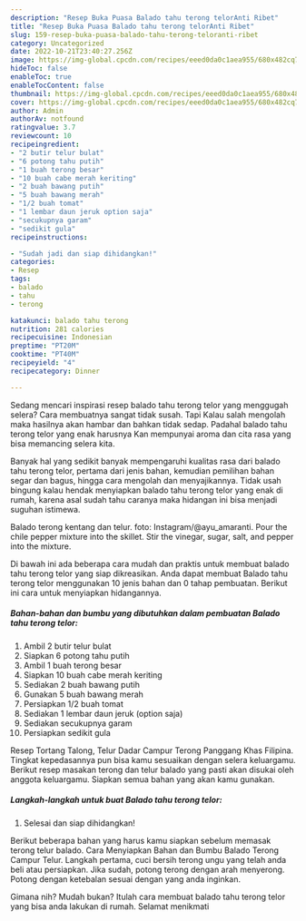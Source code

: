 ```yaml
---
description: "Resep Buka Puasa Balado tahu terong telorAnti Ribet"
title: "Resep Buka Puasa Balado tahu terong telorAnti Ribet"
slug: 159-resep-buka-puasa-balado-tahu-terong-teloranti-ribet
category: Uncategorized
date: 2022-10-21T23:40:27.256Z
image: https://img-global.cpcdn.com/recipes/eeed0da0c1aea955/680x482cq70/balado-tahu-terong-telor-foto-resep-utama.jpg
hideToc: false
enableToc: true
enableTocContent: false
thumbnail: https://img-global.cpcdn.com/recipes/eeed0da0c1aea955/680x482cq70/balado-tahu-terong-telor-foto-resep-utama.jpg
cover: https://img-global.cpcdn.com/recipes/eeed0da0c1aea955/680x482cq70/balado-tahu-terong-telor-foto-resep-utama.jpg
author: Admin
authorAv: notfound
ratingvalue: 3.7
reviewcount: 10
recipeingredient:
- "2 butir telur bulat"
- "6 potong tahu putih"
- "1 buah terong besar"
- "10 buah cabe merah keriting"
- "2 buah bawang putih"
- "5 buah bawang merah"
- "1/2 buah tomat"
- "1 lembar daun jeruk option saja"
- "secukupnya garam"
- "sedikit gula"
recipeinstructions:

- "Sudah jadi dan siap dihidangkan!"
categories:
- Resep
tags:
- balado
- tahu
- terong

katakunci: balado tahu terong 
nutrition: 281 calories
recipecuisine: Indonesian
preptime: "PT20M"
cooktime: "PT40M"
recipeyield: "4"
recipecategory: Dinner

---
```



Sedang mencari inspirasi resep balado tahu terong telor yang menggugah selera? Cara membuatnya sangat tidak susah. Tapi Kalau salah mengolah maka hasilnya akan hambar dan bahkan tidak sedap. Padahal balado tahu terong telor yang enak harusnya Kan mempunyai aroma dan cita rasa yang bisa memancing selera kita.


Banyak hal yang sedikit banyak mempengaruhi kualitas rasa dari balado tahu terong telor, pertama dari jenis bahan, kemudian pemilihan bahan segar dan bagus, hingga cara mengolah dan menyajikannya. Tidak usah bingung kalau hendak menyiapkan balado tahu terong telor yang enak di rumah, karena asal sudah tahu caranya maka hidangan ini bisa menjadi suguhan istimewa.

Balado terong kentang dan telur. foto: Instagram/@ayu_amaranti. Pour the chile pepper mixture into the skillet. Stir the vinegar, sugar, salt, and pepper into the mixture.


Di bawah ini ada beberapa cara mudah dan praktis untuk membuat balado tahu terong telor yang siap dikreasikan. Anda dapat membuat Balado tahu terong telor menggunakan 10 jenis bahan dan 0 tahap pembuatan. Berikut ini cara untuk menyiapkan hidangannya.

<!--inarticleads1-->

##### Bahan-bahan dan bumbu yang dibutuhkan dalam pembuatan Balado tahu terong telor:

1. Ambil 2 butir telur bulat
1. Siapkan 6 potong tahu putih
1. Ambil 1 buah terong besar
1. Siapkan 10 buah cabe merah keriting
1. Sediakan 2 buah bawang putih
1. Gunakan 5 buah bawang merah
1. Persiapkan 1/2 buah tomat
1. Sediakan 1 lembar daun jeruk (option saja)
1. Sediakan secukupnya garam
1. Persiapkan sedikit gula


Resep Tortang Talong, Telur Dadar Campur Terong Panggang Khas Filipina. Tingkat kepedasannya pun bisa kamu sesuaikan dengan selera keluargamu. Berikut resep masakan terong dan telur balado yang pasti akan disukai oleh anggota keluargamu. Siapkan semua bahan yang akan kamu gunakan. 

<!--inarticleads2-->

##### Langkah-langkah untuk buat Balado tahu terong telor:


1. Selesai dan siap dihidangkan!

Berikut beberapa bahan yang harus kamu siapkan sebelum memasak terong telur balado. Cara Menyiapkan Bahan dan Bumbu Balado Terong Campur Telur. Langkah pertama, cuci bersih terong ungu yang telah anda beli atau persiapkan. Jika sudah, potong terong dengan arah menyerong. Potong dengan ketebalan sesuai dengan yang anda inginkan. 

Gimana nih? Mudah bukan? Itulah cara membuat balado tahu terong telor yang bisa anda lakukan di rumah. Selamat menikmati
